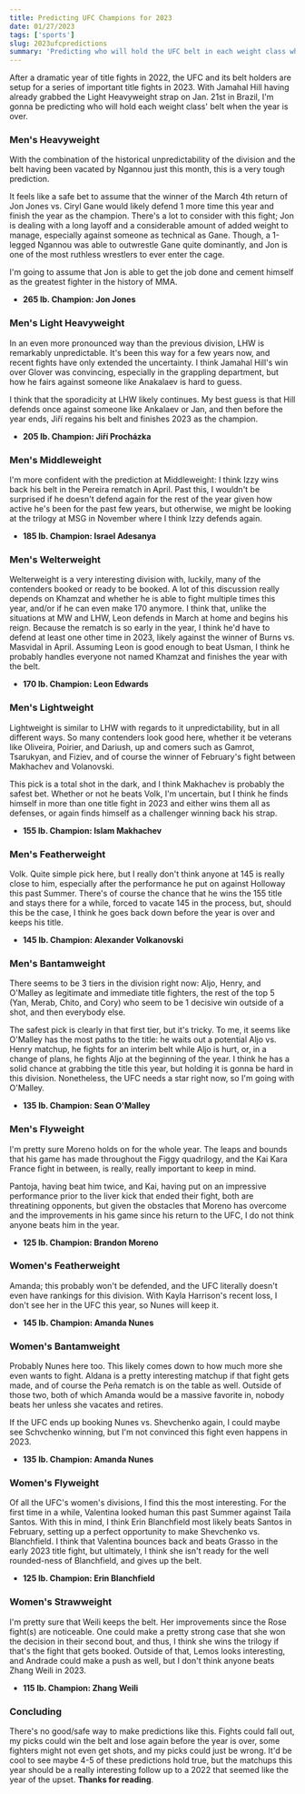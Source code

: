 ```yaml
---
title: Predicting UFC Champions for 2023
date: 01/27/2023
tags: ['sports']
slug: 2023ufcpredictions
summary: 'Predicting who will hold the UFC belt in each weight class when the year ends'
---
```


After a dramatic year of title fights in 2022, the UFC and its belt holders are setup for a series of important title fights in 2023. With Jamahal Hill having already grabbed the Light Heavyweight strap on Jan. 21st in Brazil, I'm gonna be predicting who will hold each weight class' belt when the year is over.

### Men's Heavyweight

With the combination of the historical unpredictability of the division and the belt having been vacated by Ngannou just this month, this is a very tough prediction.

It feels like a safe bet to assume that the winner of the March 4th return of Jon Jones vs. Ciryl Gane would likely defend 1 more time this year and finish the year as the champion. There's a lot to consider with this fight; Jon is dealing with a long layoff and a considerable amount of added weight to manage, especially against someone as technical as Gane. Though, a 1-legged Ngannou was able to outwrestle Gane quite dominantly, and Jon is one of the most ruthless wrestlers to ever enter the cage.

I'm going to assume that Jon is able to get the job done and cement himself as the greatest fighter in the history of MMA.

- **265 lb. Champion: Jon Jones**

### Men's Light Heavyweight

In an even more pronounced way than the previous division, LHW is remarkably unpredictable. It's been this way for a few years now, and recent fights have only extended the uncertainty. I think Jamahal Hill's win over Glover was convincing, especially in the grappling department, but how he fairs against someone like Anakalaev is hard to guess.

I think that the sporadicity at LHW likely continues. My best guess is that Hill defends once against someone like Ankalaev or Jan, and then before the year ends, Jiří regains his belt and finishes 2023 as the champion.

- **205 lb. Champion: Jiří Procházka**

### Men's Middleweight

I'm more confident with the prediction at Middleweight: I think Izzy wins back his belt in the Pereira rematch in April. Past this, I wouldn't be surprised if he doesn't defend again for the rest of the year given how active he's been for the past few years, but otherwise, we might be looking at the trilogy at MSG in November where I think Izzy defends again.

- **185 lb. Champion: Israel Adesanya**

### Men's Welterweight

Welterweight is a very interesting division with, luckily, many of the contenders booked or ready to be booked. A lot of this discussion really depends on Khamzat and whether he is able to fight multiple times this year, and/or if he can even make 170 anymore. I think that, unlike the situations at MW and LHW, Leon defends in March at home and begins his reign. Because the rematch is so early in the year, I think he'd have to defend at least one other time in 2023, likely against the winner of Burns vs. Masvidal in April. Assuming Leon is good enough to beat Usman, I think he probably handles everyone not named Khamzat and finishes the year with the belt.

- **170 lb. Champion: Leon Edwards**

### Men's Lightweight

Lightweight is similar to LHW with regards to it unpredictability, but in all different ways. So many contenders look good here, whether it be veterans like Oliveira, Poirier, and Dariush, up and comers such as Gamrot, Tsarukyan, and Fiziev, and of course the winner of February's fight between Makhachev and Volanovski.

This pick is a total shot in the dark, and I think Makhachev is probably the safest bet. Whether or not he beats Volk, I'm uncertain, but I think he finds himself in more than one title fight in 2023 and either wins them all as defenses, or again finds himself as a challenger winning back his strap.

- **155 lb. Champion: Islam Makhachev**

### Men's Featherweight

Volk. Quite simple pick here, but I really don't think anyone at 145 is really close to him, especially after the performance he put on against Holloway this past Summer. There's of course the chance that he wins the 155 title and stays there for a while, forced to vacate 145 in the process, but, should this be the case, I think he goes back down before the year is over and keeps his title.

- **145 lb. Champion: Alexander Volkanovski**

### Men's Bantamweight

There seems to be 3 tiers in the division right now: Aljo, Henry, and O'Malley as legitimate and immediate title fighters, the rest of the top 5 (Yan, Merab, Chito, and Cory) who seem to be 1 decisive win outside of a shot, and then everybody else.

The safest pick is clearly in that first tier, but it's tricky. To me, it seems like O'Malley has the most paths to the title: he waits out a potential Aljo vs. Henry matchup, he fights for an interim belt while Aljo is hurt, or, in a change of plans, he fights Aljo at the beginning of the year. I think he has a solid chance at grabbing the title this year, but holding it is gonna be hard in this division. Nonetheless, the UFC needs a star right now, so I'm going with O'Malley.

- **135 lb. Champion: Sean O'Malley**

### Men's Flyweight

I'm pretty sure Moreno holds on for the whole year. The leaps and bounds that his game has made throughout the Figgy quadrilogy, and the Kai Kara France fight in between, is really, really important to keep in mind.

Pantoja, having beat him twice, and Kai, having put on an impressive performance prior to the liver kick that ended their fight, both are threatining opponents, but given the obstacles that Moreno has overcome and the improvements in his game since his return to the UFC, I do not think anyone beats him in the year.

- **125 lb. Champion: Brandon Moreno**

### Women's Featherweight

Amanda; this probably won't be defended, and the UFC literally doesn't even have rankings for this division. With Kayla Harrison's recent loss, I don't see her in the UFC this year, so Nunes will keep it.

- **145 lb. Champion: Amanda Nunes**

### Women's Bantamweight

Probably Nunes here too. This likely comes down to how much more she even wants to fight. Aldana is a pretty interesting matchup if that fight gets made, and of course the Peña rematch is on the table as well. Outside of those two, both of which Amanda would be a massive favorite in, nobody beats her unless she vacates and retires.

If the UFC ends up booking Nunes vs. Shevchenko again, I could maybe see Schvchenko winning, but I'm not convinced this fight even happens in 2023.

- **135 lb. Champion: Amanda Nunes**

### Women's Flyweight

Of all the UFC's women's divisions, I find this the most interesting. For the first time in a while, Valentina looked human this past Summer against Taila Santos. With this in mind, I think Erin Blanchfield most likely beats Santos in February, setting up a perfect opportunity to make Shevchenko vs. Blanchfield. I think that Valentina bounces back and beats Grasso in the early 2023 title fight, but ultimately, I think she isn't ready for the well rounded-ness of Blanchfield, and gives up the belt.

- **125 lb. Champion: Erin Blanchfield**

### Women's Strawweight

I'm pretty sure that Weili keeps the belt. Her improvements since the Rose fight(s) are noticeable. One could make a pretty strong case that she won the decision in their second bout, and thus, I think she wins the trilogy if that's the fight that gets booked. Outside of that, Lemos looks interesting, and Andrade could make a push as well, but I don't think anyone beats Zhang Weili in 2023.

- **115 lb. Champion: Zhang Weili**

### Concluding

There's no good/safe way to make predictions like this. Fights could fall out, my picks could win the belt and lose again before the year is over, some fighters might not even get shots, and my picks could just be wrong. It'd be cool to see maybe 4-5 of these predictions hold true, but the matchups this year should be a really interesting follow up to a 2022 that seemed like the year of the upset. **Thanks for reading**.
